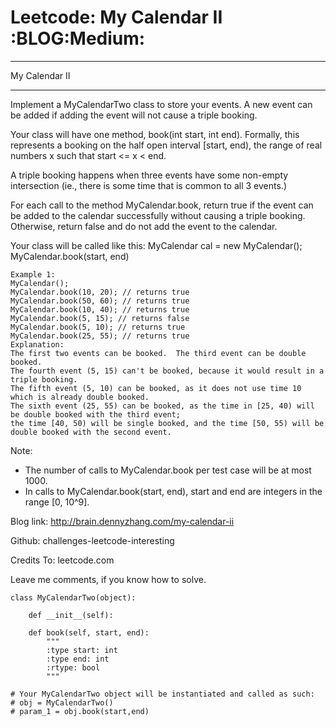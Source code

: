 # Leetcode: My Calendar II     :BLOG:Medium:


---

My Calendar II  

---

Implement a MyCalendarTwo class to store your events. A new event can be added if adding the event will not cause a triple booking.  

Your class will have one method, book(int start, int end). Formally, this represents a booking on the half open interval [start, end), the range of real numbers x such that start <= x < end.  

A triple booking happens when three events have some non-empty intersection (ie., there is some time that is common to all 3 events.)  

For each call to the method MyCalendar.book, return true if the event can be added to the calendar successfully without causing a triple booking. Otherwise, return false and do not add the event to the calendar.  

Your class will be called like this: MyCalendar cal = new MyCalendar(); MyCalendar.book(start, end)  

    Example 1:
    MyCalendar();
    MyCalendar.book(10, 20); // returns true
    MyCalendar.book(50, 60); // returns true
    MyCalendar.book(10, 40); // returns true
    MyCalendar.book(5, 15); // returns false
    MyCalendar.book(5, 10); // returns true
    MyCalendar.book(25, 55); // returns true
    Explanation: 
    The first two events can be booked.  The third event can be double booked.
    The fourth event (5, 15) can't be booked, because it would result in a triple booking.
    The fifth event (5, 10) can be booked, as it does not use time 10 which is already double booked.
    The sixth event (25, 55) can be booked, as the time in [25, 40) will be double booked with the third event;
    the time [40, 50) will be single booked, and the time [50, 55) will be double booked with the second event.

Note:  

-   The number of calls to MyCalendar.book per test case will be at most 1000.
-   In calls to MyCalendar.book(start, end), start and end are integers in the range [0, 10^9].

Blog link: <http://brain.dennyzhang.com/my-calendar-ii>  

Github: challenges-leetcode-interesting  

Credits To: leetcode.com  

Leave me comments, if you know how to solve.  

    class MyCalendarTwo(object):
    
        def __init__(self):
    
        def book(self, start, end):
            """
            :type start: int
            :type end: int
            :rtype: bool
            """
    
    # Your MyCalendarTwo object will be instantiated and called as such:
    # obj = MyCalendarTwo()
    # param_1 = obj.book(start,end)